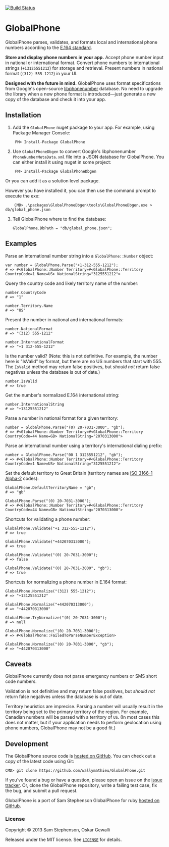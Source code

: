 [![Build Status](https://travis-ci.org/wallymathieu/GlobalPhone.png?branch=master)](https://travis-ci.org/wallymathieu/GlobalPhone) 
# GlobalPhone

GlobalPhone parses, validates, and formats local and international phone numbers according to the [E.164 standard](http://en.wikipedia.org/wiki/E.164).

**Store and display phone numbers in your app.** Accept phone number input in national or international format. Convert phone numbers to international strings (`+13125551212`) for storage and retrieval. Present numbers in national format (`(312) 555-1212`) in your UI.

**Designed with the future in mind.** GlobalPhone uses format specifications from Google's open-source [libphonenumber](http://code.google.com/p/libphonenumber/) database. No need to upgrade the library when a new phone format is introduced—just generate a new copy of the database and check it into your app.

## Installation

1. Add the `GlobalPhone` nuget package to your app. For example, using Package Manager Console:

        PM> Install-Package GlobalPhone

2. Use `GlobalPhoneDbgen` to convert Google's libphonenumber `PhoneNumberMetaData.xml` file into a JSON database for GlobalPhone. You can either install it using nuget in some project:

        PM> Install-Package GlobalPhoneDbgen

Or you can add it as a solution level package.

However you have installed it, you can then use the command prompt to execute the exe: 

        CMD> .\packages\GlobalPhoneDbgen\tools\GlobalPhoneDbgen.exe > db/global_phone.json

3. Tell GlobalPhone where to find the database:

    ```
    GlobalPhone.DbPath = "db/global_phone.json";
    ```

## Examples

Parse an international number string into a `GlobalPhone::Number` object:

```
var number = GlobalPhone.Parse("+1-312-555-1212");
# => #<GlobalPhone::Number Territory=#<GlobalPhone::Territory CountryCode=1 Name=US> NationalString="3125551212">
```

Query the country code and likely territory name of the number:

```
number.CountryCode
# => "1"

number.Territory.Name
# => "US"
```

Present the number in national and international formats:

```
number.NationalFormat
# => "(312) 555-1212"

number.InternationalFormat
# => "+1 312-555-1212"
```

Is the number valid? (Note: this is not definitive. For example, the number here is "IsValid" by format, but there are no US numbers that start with 555. The `IsValid` method may return false positives, but *should not* return false negatives unless the database is out of date.)

```
number.IsValid
# => true
```

Get the number's normalized E.164 international string:

```
number.InternationalString
# => "+13125551212"
```

Parse a number in national format for a given territory:

```
number = GlobalPhone.Parse("(0) 20-7031-3000", "gb");
# => #<GlobalPhone::Number Territory=#<GlobalPhone::Territory CountryCode=44 Name=GB> NationalString="2070313000">
```

Parse an international number using a territory's international dialing prefix:

```
number = GlobalPhone.Parse("00 1 3125551212", "gb");
# => #<GlobalPhone::Number Territory=#<GlobalPhone::Territory CountryCode=1 Name=US> NationalString="3125551212">
```

Set the default territory to Great Britain (territory names are [ISO 3166-1 Alpha-2](http://en.wikipedia.org/wiki/ISO_3166-1_alpha-2) codes):

```
GlobalPhone.DefaultTerritoryName = "gb";
# => "gb"

GlobalPhone.Parse("(0) 20-7031-3000");
# => #<GlobalPhone::Number Territory=#<GlobalPhone::Territory CountryCode=44 Name=GB> NationalString="2070313000">
```

Shortcuts for validating a phone number:

```
GlobalPhone.Validate("+1 312-555-1212");
# => true

GlobalPhone.Validate("+442070313000");
# => true

GlobalPhone.Validate("(0) 20-7031-3000");
# => false

GlobalPhone.Validate("(0) 20-7031-3000", "gb");
# => true
```

Shortcuts for normalizing a phone number in E.164 format:

```
GlobalPhone.Normalize("(312) 555-1212");
# => "+13125551212"

GlobalPhone.Normalize("+442070313000");
# => "+442070313000"

GlobalPhone.TryNormalize("(0) 20-7031-3000");
# => null

GlobalPhone.Normalize("(0) 20-7031-3000");
# => #<GlobalPhone::FailedToParseNumberException>

GlobalPhone.Normalize("(0) 20-7031-3000", "gb");
# => "+442070313000"
```

## Caveats

GlobalPhone currently does not parse emergency numbers or SMS short code numbers.

Validation is not definitive and may return false positives, but *should not* return false negatives unless the database is out of date.

Territory heuristics are imprecise. Parsing a number will usually result in the territory being set to the primary territory of the region. For example, Canadian numbers will be parsed with a territory of `US`. (In most cases this does not matter, but if your application needs to perform geolocation using phone numbers, GlobalPhone may not be a good fit.)

## Development
The GlobalPhone source code is [hosted on GitHub](https://github.com/wallymathieu/GlobalPhone). You can check out a copy of the latest code using Git:

    CMD> git clone https://github.com/wallymathieu/GlobalPhone.git

If you've found a bug or have a question, please open an issue on the [issue tracker](https://github.com/wallymathieu/GlobalPhone/issues). Or, clone the GlobalPhone repository, write a failing test case, fix the bug, and submit a pull request.

GlobalPhone is a port of Sam Stephenson GlobalPhone for ruby [hosted on GitHub](https://github.com/sstephenson/global_phone).

### License

Copyright &copy; 2013 Sam Stephenson, Oskar Gewalli

Released under the MIT license. See [`LICENSE`](LICENSE) for details.
